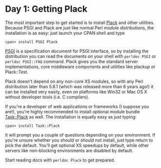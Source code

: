 # Day 1: Getting Plack

The most important step to get started is to install [Plack][1] and other utilities. Because PSGI and Plack are just like normal Perl module distributions, the installation is as easy: just launch your CPAN shell and type

```
cpan> install PSGI Plack
```

[PSGI][2] is a specification document for PSGI interface, so by installing the distribution you can read the documents on your shell with `perldoc PSGI` or `perldoc PSGI::FAQ` command. Plack gives you the standard server implementations, core middleware components and utilities like plackup or Plack::Test.

Plack doesn't depend on any non-core XS modules, so with any Perl distribution later than 5.8.1 (which was released more than 6 years ago!) it can be installed very easily, even on platforms like Win32 or Mac OS X without developer tools (i.e. C compilers).

If you're a developer of web applications or frameworks (I suppose you are!), you're highly recommended to install optional module bundle [Task::Plack][3] as well. The installation is equally easy as just typing:

```
cpan> install Task::Plack
```

It will prompt you a couple of questions depending on your environment. If you're unsure whether you should or should not install, just type return to pick the default. You'll get optional XS speedups by default, while other servers like non-blocking environments are disabled by default.

Start reading docs with `perldoc Plack` to get prepared.

  [1]: http://search.cpan.org/dist/Plack
  [2]: http://search.cpan.org/dist/PSGI
  [3]: http://search.cpan.org/dist/Task-Plack
